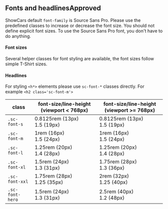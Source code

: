 <h2>Fonts and headlines<span class="status approved">Approved</span></h2>

ShowCars default `font-family` is Source Sans Pro. Please use the predefined classes to increase or decrease the font size. You should not define explicit font sizes. To use the Source Sans Pro font, you don't have to do anything.

#### Font sizes

Several helper classes for font styling are available, the font sizes follow simple T-Shirt sizes.

#### Headlines

For styling `<h*>` elements please use `sc-font-*` classes directly.
For example `<h2 class='sc-font-m'>`

<table class="docs-table">
    <thead>
        <tr>
            <th>class</th>
            <th>font-size/line-height (viewport < 768px)</th>
            <th>font-size/line-height (viewport >= 768px)</th>
        </tr>
    </thead>
    <tbody>
        <tr>
            <td><code>.sc-font-s</code></td>
            <td>0.8125rem (13px) <br> 1.5 (19px)</td>
            <td>0.8125rem (13px) <br> 1.5 (19px)</td>
        </tr>
        <tr>
            <td><code>.sc-font-m</code></td>
            <td>1rem (16px) <br> 1.5 (24px)</td>
            <td>1rem (16px) <br> 1.5 (24px)</td>
        </tr>
        <tr>
            <td><code>.sc-font-l</code></td>
            <td>1.25rem (20px) <br> 1.4 (28px)</td>
            <td>1.25rem (20px) <br> 1.4 (28px)</td>
        </tr>
        <tr>
            <td><code>.sc-font-xl</code></td>
            <td>1.5rem (24px) <br> 1.3 (31px)</td>
            <td>1.75rem (28px) <br> 1.3 (36px)</td>
        </tr>
        <tr>
            <td><code>.sc-font-xxl</code></td>
            <td>1.75rem (28px) <br> 1.25 (35px)</td>
            <td>2rem (32px) <br> 1.25 (40px)</td>
        </tr>
        <tr>
            <td><code>.sc-font-hero</code></td>
            <td>1.5rem (24px) <br> 1.3 (31px)</td>
            <td>2.5rem (40px) <br> 1.2 (48px)</td>
        </tr>
    </tbody>
</table>
<style>
#fonts .sample p{
margin-bottom:15px;
}
</style>
